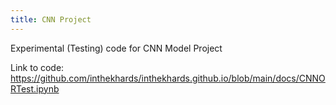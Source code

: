```yaml
---
title: CNN Project
---
```

Experimental (Testing) code for CNN Model Project

Link to code: https://github.com/inthekhards/inthekhards.github.io/blob/main/docs/CNNORTest.ipynb
